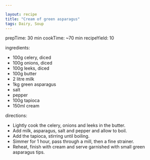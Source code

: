 ```yaml
---

layout: recipe
title: "Cream of green asparagus"
tags: Dairy, Soup
---
```


prepTime: 30 min
cookTime: ~70 min
recipeYield: 10

ingredients:
- 100g celery, diced
- 100g onions, diced
- 100g leeks, diced
- 100g butter
- 2 litre milk
- 1kg green asparagus
- salt
- pepper
- 100g tapioca
- 150ml cream

directions:
- Lightly cook the celery, onions and leeks in the butter.
- Add milk, asparagus, salt and pepper and allow to boil.
- Add the tapioca, stirring until boiling.
- Simmer for 1 hour, pass through a mill, then a fine strainer.
- Reheat, finish with cream and serve garnished with small green asparagus tips.
